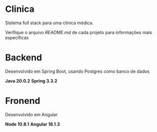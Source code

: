 # Clinica
Sistema full stack para uma clínica médica.

Verifique o arquivo *README.md* de cada projeto para informações mais específicas

# Backend
Desenvolvido em Spring Boot, usando Postgres como banco de dados

**Java 20.0.2**
**Spring 3.3.2**


# Fronend
Desenvolvido em Angular

**Node 10.8.1**
**Angular 18.1.3**